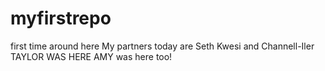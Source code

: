 # myfirstrepo
first time around here
My partners today are Seth Kwesi and Channell-Iler
TAYLOR WAS HERE
AMY was here too!

